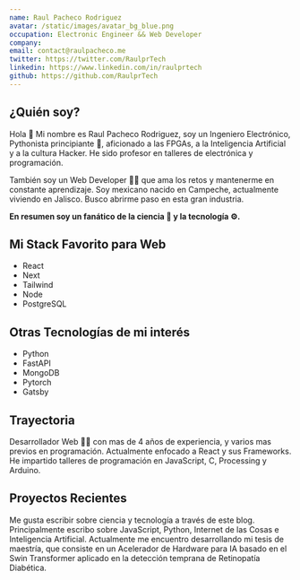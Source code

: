 ```yaml
---
name: Raul Pacheco Rodriguez
avatar: /static/images/avatar_bg_blue.png
occupation: Electronic Engineer && Web Developer
company:
email: contact@raulpacheco.me
twitter: https://twitter.com/RaulprTech
linkedin: https://www.linkedin.com/in/raulprtech
github: https://github.com/RaulprTech
---
```


## ¿Quién soy?

Hola 👋 Mi nombre es Raul Pacheco Rodriguez, soy un Ingeniero Electrónico, Pythonista principiante 🐍, aficionado a las FPGAs, a la Inteligencia Artificial y a la cultura Hacker. He sido profesor en talleres de electrónica y programación.

También soy un Web Developer 👨‍💻 que ama los retos y mantenerme en constante aprendizaje.
Soy mexicano nacido en Campeche, actualmente viviendo en Jalisco. Busco abrirme paso en esta gran industria.

**En resumen soy un fanático de la ciencia 🧪 y la tecnología ⚙️.**

## Mi Stack Favorito para Web

- React
- Next
- Tailwind
- Node
- PostgreSQL

## Otras Tecnologías de mi interés

- Python
- FastAPI
- MongoDB
- Pytorch
- Gatsby

## Trayectoria

Desarrollador Web 👨‍💻 con mas de 4 años de experiencia, y varios mas previos en programación. Actualmente enfocado a React y sus Frameworks. He impartido talleres de programación en JavaScript, C, Processing y Arduino.

## Proyectos Recientes

Me gusta escribir sobre ciencia y tecnología a través de este blog. Principalmente escribo sobre JavaScript, Python, Internet de las Cosas e Inteligencia Artificial.
Actualmente me encuentro desarrollando mi tesis de maestría, que consiste en un Acelerador de Hardware para IA basado en el Swin Transformer aplicado en la detección temprana de Retinopatía Diabética.
